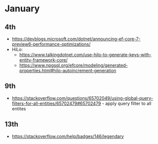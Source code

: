 # January

## 4th
- https://devblogs.microsoft.com/dotnet/announcing-ef-core-7-preview6-performance-optimizations/
- HiLo:
  - https://www.talkingdotnet.com/use-hilo-to-generate-keys-with-entity-framework-core/ 
  - https://www.npgsql.org/efcore/modeling/generated-properties.html#hilo-autoincrement-generation

## 9th 
- https://stackoverflow.com/questions/65702049/using-global-query-filters-for-all-entities/65702479#65702479 - apply query filter to all entites


## 13th
- https://stackoverflow.com/help/badges/146/legendary
